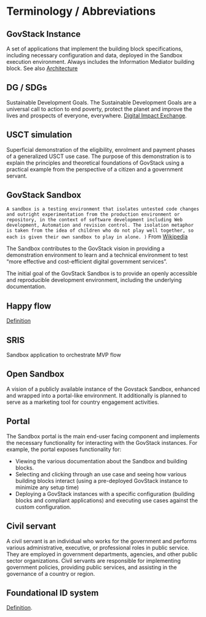 # Terminology / Abbreviations

## GovStack Instance
A set of applications that implement the building block specifications, including necessary configuration and data, deployed in the Sandbox execution environment. Always includes the Information Mediator building block. See also [Architecture](https://govstack-global.atlassian.net/wiki/spaces/DEMO/pages/96206852/Architecture)

## DG / SDGs
Sustainable Development Goals. The Sustainable Development Goals are a universal call to action to end poverty, protect the planet and improve the lives and prospects of everyone, everywhere. [Digital Impact Exchange](https://exchange.dial.global/sdgs).

## USCT simulation
Superficial demonstration of the eligibility, enrolment and payment phases of a generalized USCT use case. The purpose of this demonstration is to explain the principles and theoretical foundations of GovStack using a practical example from the perspective of a citizen and a government servant. 

## GovStack Sandbox

```A sandbox is a testing environment that isolates untested code changes and outright experimentation from the production environment or repository, in the context of software development including Web development, Automation and revision control. The isolation metaphor is taken from the idea of children who do not play well together, so each is given their own sandbox to play in alone. )```
From [Wikipedia](https://en.wikipedia.org/wiki/Sandbox_(software_development)) 

The Sandbox contributes to the GovStack vision in providing a demonstration environment to learn and a technical environment to test “more effective and cost-efficient digital government services”.

The initial goal of the GovStack Sandbox is to provide an openly accessible and reproducible development environment, including the underlying documentation.

## Happy flow

[Definition](happy-flow.md#overview)

## SRIS 
Sandbox application to orchestrate MVP flow

## Open Sandbox
A vision of a publicly available instance of the Govstack Sandbox, enhanced and wrapped into a portal-like environment. It additionally is planned to serve as a marketing tool for country engagement activities.

## Portal 
The Sandbox portal is the main end-user facing component and implements the necessary functionality for interacting with the GovStack instances. For example, the portal exposes functionality for:

* Viewing the various documentation about the Sandbox and building blocks.
* Selecting and clicking through an use case and seeing how various building blocks interact (using a pre-deployed GovStack instance to minimize any setup time)
* Deploying a GovStack instances with a specific configuration (building blocks and compliant applications) and executing use cases against the custom configuration.

## Civil servant
A civil servant is an individual who works for the government and performs various administrative, executive, or professional roles in public service. They are employed in government departments, agencies, and other public sector organizations. Civil servants are responsible for implementing government policies, providing public services, and assisting in the governance of a country or region.

## Foundational ID system

[Definition](https://docs.mosip.io/1.2.0/overview#what-is-a-foundational-id-system).

